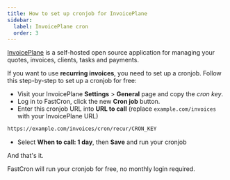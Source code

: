 ```yaml
---
title: How to set up cronjob for InvoicePlane
sidebar:
  label: InvoicePlane cron
  order: 3
---
```


<a href="https://invoiceplane.com/?ref=fastcron.com" rel="nofollow" target="_blank">InvoicePlane</a> is a self-hosted open source application
for managing your quotes, invoices, clients, tasks and payments.

If you want to use **recurring invoices**, you need to set up a cronjob.
Follow this step-by-step to set up a cronjob for free:

- Visit your InvoicePlane **Settings** > **General** page and copy the *cron key*.
- Log in to FastCron, click the new **Cron job** button.
- Enter this cronjob URL into **URL to call** (replace `example.com/invoices` with your InvoicePlane URL)
```sh "CRON_KEY"
https://example.com/invoices/cron/recur/CRON_KEY
```
- Select **When to call: 1 day**, then **Save** and run your cronjob

And that's it.

FastCron will run your cronjob for free, no monthly login required.
